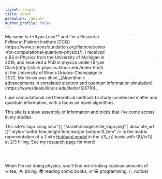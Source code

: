 ```yaml
---
layout: single
title: About
permalink: /about/
author_profile: false
---
```

<img align="right" src="https://github.com/ryanlevy.png" style="margin: 0px 10px;width:150px;border-radius:75%;" />
My name is **Ryan Levy** and I'm a Research Fellow at Flatiron Institute [CCQ](https://www.simonsfoundation.org/flatiron/center-for-computational-quantum-physics/). 
I received a BS in Physics from the University of Michigan in 2016, and received a PhD in physics under [Bryan Clark](http://clark.physics.illinois.edu/index.html) at the University of Illinois Urbana-Champaign in 2022. My thesis was titled _[Algorithmic advancements in correlated electron and quantum information simulation](https://www.ideals.illinois.edu/items/126710)_.

I use computational and theoretical methods to study condensed matter and quantum information, with a focus on novel algorithms.

This site is a slow assembly of information and tricks that I've come across in my studies. 


This site's logo <img src="{{ "/assets/images/site_logo.png" | absolute_url }}" style="width:1em;height:1em;margin-bottom:0.2em" /> 
is the matrix representation of a 3 site [Hubbard model](https://en.wikipedia.org/wiki/Hubbard_model) in the \\(S_z\\) basis with \\(U/t=1\\) at 2/3 filling. See my [research page](/research/#quantum-monte-carlo) for more!
  
<br />
<br />

When I'm not doing physics, you'll find me drinking copious amounts of ☕&nbsp;tea, 🚲&nbsp;biking, 📚&nbsp;reading comic books, or 💻&nbsp;programming.
{: .notice}

